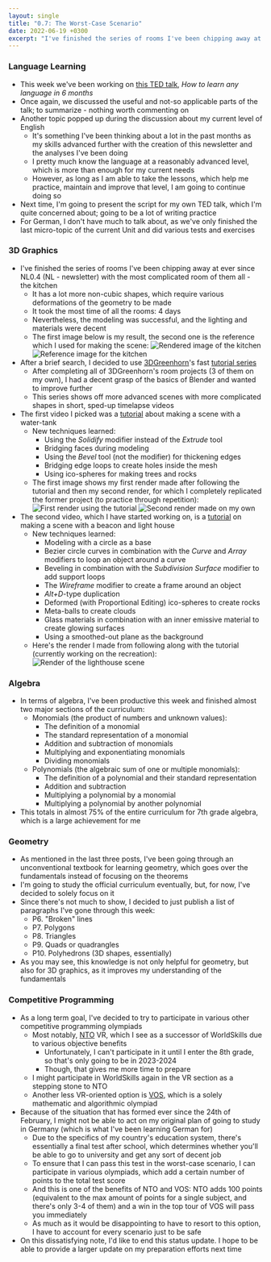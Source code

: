 ```yaml
---
layout: single
title: "0.7: The Worst-Case Scenario"
date: 2022-06-19 +0300
excerpt: "I've finished the series of rooms I've been chipping away at ever since NL0.4..."
---
```


### Language Learning

- This week we've been working on [this TED talk](https://www.youtube.com/watch?v=d0yGdNEWdn0), _How to learn any
  language in 6 months_
- Once again, we discussed the useful and not-so applicable parts of the talk; to summarize - nothing worth commenting on
- Another topic popped up during the discussion about my current level of English
  - It's something I've been thinking about a lot in the past months as my skills advanced further with the creation of
    this newsletter and the analyses I've been doing
  - I pretty much know the language at a reasonably advanced level, which is more than enough for my current needs
  - However, as long as I am able to take the lessons, which help me practice, maintain and improve that level, I am going
    to continue doing so
- Next time, I'm going to present the script for my own TED talk, which I'm quite concerned about; going to be a lot of
  writing practice
- For German, I don't have much to talk about, as we've only finished the last micro-topic of the current Unit and did
  various tests and exercises

### 3D Graphics

- I've finished the series of rooms I've been chipping away at ever since NL0.4 (NL - newsletter) with the most complicated
  room of them all - the kitchen
  - It has a lot more non-cubic shapes, which require various deformations of the geometry to be made
  - It took the most time of all the rooms: 4 days
  - Nevertheless, the modeling was successful, and the lighting and materials were decent
  - The first image below is my result, the second one is the reference which I used for making the scene:
![Rendered image of the kitchen](https://kanpov.github.io/cdn/20220619/KitchenRender.png)
![Reference image for the kitchen](https://kanpov.github.io/cdn/20220619/KitchenReference.png)
- After a brief search, I decided to use [3DGreenhorn](https://www.youtube.com/c/3DGreenhorn)'s fast
  [tutorial series](https://www.youtube.com/playlist?list=PL0t8o5_UDu0FbhWEhQthAol93Hi2LvwJj)
  - After completing all of 3DGreenhorn's room projects (3 of them on my own), I had a decent grasp of the basics of
    Blender and wanted to improve further
  - This series shows off more advanced scenes with more complicated shapes in short, sped-up timelapse videos
- The first video I picked was a [tutorial](https://www.youtube.com/watch?v=BgP_uAAFwlc&list=PL0t8o5_UDu0FbhWEhQthAol93Hi2LvwJj&index=7)
  about making a scene with a water-tank
  - New techniques learned:
    - Using the _Solidify_ modifier instead of the _Extrude_ tool
    - Bridging faces during modeling
    - Using the _Bevel_ tool (not the modifier) for thickening edges
    - Bridging edge loops to create holes inside the mesh
    - Using ico-spheres for making trees and rocks
  - The first image shows my first render made after following the tutorial and then my second render, for which
    I completely replicated the former project (to practice through repetition):
![First render using the tutorial](https://kanpov.github.io/cdn/20220619/WaterTankPass1.png)
![Second render made on my own](https://kanpov.github.io/cdn/20220619/WaterTankPass2.png)
- The second video, which I have started working on, is a
 [tutorial](https://www.youtube.com/watch?v=waRfT1TF1oE&list=PL0t8o5_UDu0FbhWEhQthAol93Hi2LvwJj&index=11) 
 on making a scene with a beacon and light house
  - New techniques learned:
    - Modeling with a circle as a base
    - Bezier circle curves in combination with the _Curve_ and _Array_ modifiers to loop an object around a curve
    - Beveling in combination with the _Subdivision Surface_ modifier to add support loops
    - The _Wireframe_ modifier to create a frame around an object
    - _Alt+D_-type duplication
    - Deformed (with Proportional Editing) ico-spheres to create rocks
    - Meta-balls to create clouds
    - Glass materials in combination with an inner emissive material to create glowing surfaces
    - Using a smoothed-out plane as the background
  - Here's the render I made from following along with the tutorial (currently working on the recreation):
![Render of the lighthouse scene](https://kanpov.github.io/cdn/20220619/LightHouseRender.png)

### Algebra

- In terms of algebra, I've been productive this week and finished almost two major sections of the curriculum:
  - Monomials (the product of numbers and unknown values):
    - The definition of a monomial
    - The standard representation of a monomial
    - Addition and subtraction of monomials
    - Multiplying and exponentiating monomials
    - Dividing monomials
  - Polynomials (the algebraic sum of one or multiple monomials):
    - The definition of a polynomial and their standard representation
    - Addition and subtraction
    - Multiplying a polynomial by a monomial
    - Multiplying a polynomial by another polynomial
- This totals in almost 75% of the entire curriculum for 7th grade algebra, which is a large achievement for me

### Geometry

- As mentioned in the last three posts, I've been going through an unconventional textbook for
 learning geometry, which goes over the fundamentals instead of focusing on the theorems
- I'm going to study the official curriculum eventually, but, for now, I've decided to solely focus
 on it
- Since there's not much to show, I decided to just publish a list of paragraphs I've gone through
 this week:
  - P6. "Broken" lines
  - P7. Polygons
  - P8. Triangles
  - P9. Quads or quadrangles
  - P10. Polyhedrons (3D shapes, essentially)
- As you may see, this knowledge is not only helpful for geometry, but also for 3D graphics, as it improves my understanding
 of the fundamentals

### Competitive Programming

- As a long term goal, I've decided to try to participate in various other competitive programming
olympiads
  - Most notably, [NTO](https://ntcontest.ru) VR, which I see as a successor of WorldSkills due to
  various objective benefits
    - Unfortunately, I can't participate in it until I enter the 8th grade, so that's only going to
    be in 2023-2024
    - Though, that gives me more time to prepare
  - I might participate in WorldSkills again in the VR section as a stepping stone to NTO
  - Another less VR-oriented option is [VOS](https://vos.olimpiada.ru), which is a solely mathematic and algorithmic olympiad
- Because of the situation that has formed ever since the 24th of February, I might not be able to act on my original plan of going
 to study in Germany (which is what I've been learning German for)
  - Due to the specifics of my country's education system, there's essentially a final test after
   school, which determines whether you'll be able to go to university and get any sort of decent job
  - To ensure that I can pass this test in the worst-case scenario, I can participate in various
  olympiads, which add a certain number of points to the total test score
  - And this is one of the benefits of NTO and VOS: NTO adds 100 points (equivalent to the max
   amount of points for a single subject, and there's only 3-4 of them) and a win in the top tour of
    VOS will pass you immediately
  - As much as it would be disappointing to have to resort to this option, I have to account for
   every scenario just to be safe
- On this dissatisfying note, I'd like to end this status update. I hope to be able to provide a larger update on my preparation efforts next time
